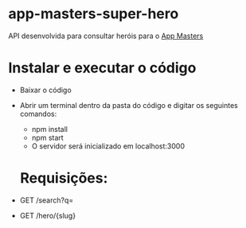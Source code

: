 # app-masters-super-hero

API desenvolvida para consultar heróis para o [App Masters](https://appmasters.io/pt/) 


# Instalar e executar o código

- Baixar o código
- Abrir um terminal dentro da pasta do código e digitar os seguintes comandos: 
   - npm install
   - npm start
  - O servidor será inicializado em localhost:3000
  
  
   # Requisições:
 
 - GET /search?q= 
 - GET /hero/{slug}
